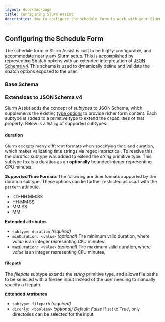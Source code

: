 ```yaml
---
layout: docs/doc-page
title: Configuring Slurm Assist
description: How to configure the schedule form to work with your Slurm installation
---
```


## Configuring the Schedule Form
The schedule form in Slurm Assist is built to be highly-configurable, and accommodate nearly any Slurm setup. This is accomplished by representing Sbatch options with an extended interpretation of [JSON Schema v4](http://json-schema.org/latest/json-schema-core.html). This schema is used to dynamically define and validate the sbatch options exposed to the user.

### Base Schema

### Extensions to JSON Schema v4
Slurm Assist adds the concept of _subtypes_ to JSON Schema, which supplements the existing [type options](http://json-schema.org/latest/json-schema-core.html#anchor8) to provide richer form content. Each subtype is added to a primitive type to extend the capabilities of that property. Below is a listing of supported subtypes:

#### duration
Slurm accepts many different formats when specifying time and duration, which makes validating time strings via regex impractical. To resolve this, the _duration_ subtype was added to extend the _string_ primitive type. This subtype treats a duration as an **optionally** bounded integer representing CPU minutes.

**Supported Time Formats**
The following are time formats supported by the duration subtype. These options can be further restricted as usual with the `pattern` attribute.

* DD-HH:MM:SS
* HH:MM:SS
* MM:SS
* MM

**Extended attributes**

* `subtype: duration` _(required)_
* `minDuration: <value>` _(optional)_ The minimum valid duration, where _value_ is an integer representing CPU minutes.
* `maxDuration: <value>` _(optional)_ The maximum valid duration, where _value_ is an integer representing CPU minutes.

#### filepath
The _filepath_ subtype extends the _string_ primitive type, and allows file paths to be selected with a filetree input instead of the user needing to manually specify a filepath.

**Extended Attributes**

* `subtype: filepath` _(required)_
* `dironly: <boolean>` _(optional) Default: False_ If set to True, only directories can be selected for the input.
